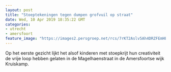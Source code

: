 ```yaml
---
layout: post
title: "Stoeptekeningen tegen dumpen grofvuil op straat"
date: Wed, 10 Apr 2019 18:35:22 GMT
categories: 
- utrecht 
- amersfoort 
feature_image: "https://images2.persgroep.net/rcs/7rKT2Aslv5Ah4DRZFEmHEwfUS1E/diocontent/145259153/_fitwidth/400/?appId=21791a8992982cd8da851550a453bd7f&quality=0.7"
---
```


Op het eerste gezicht lijkt het alsof kinderen met stoepkrijt hun creativiteit de vrije loop hebben gelaten in de Magelhaenstraat in de Amersfoortse wijk Kruiskamp.
